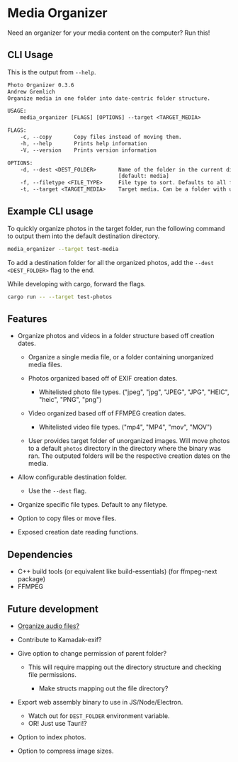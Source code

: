 # Media Organizer

Need an organizer for your media content on the computer? Run this!

## CLI Usage

This is the output from `--help`.

```txt
Photo Organizer 0.3.6
Andrew Gremlich
Organize media in one folder into date-centric folder structure.

USAGE:
    media_organizer [FLAGS] [OPTIONS] --target <TARGET_MEDIA>

FLAGS:
    -c, --copy       Copy files instead of moving them.
    -h, --help       Prints help information
    -V, --version    Prints version information

OPTIONS:
    -d, --dest <DEST_FOLDER>       Name of the folder in the current directory where organized media will be put.
                                   [default: media]
    -f, --filetype <FILE_TYPE>     File type to sort. Defaults to all file types. [default: *]
    -t, --target <TARGET_MEDIA>    Target media. Can be a folder with unorganized media or a single file.
```

## Example CLI usage

To quickly organize photos in the target folder, run the following command to output them into the default destination directory.

```bash
media_organizer --target test-media
```

To add a destination folder for all the organized photos, add the `--dest <DEST_FOLDER>` flag to the end.

While developing with cargo, forward the flags.

```bash
cargo run -- --target test-photos
```

## Features

- Organize photos and videos in a folder structure based off creation dates.

  - Organize a single media file, or a folder containing unorganized media files.

  - Photos organized based off of EXIF creation dates.

    - Whitelisted photo file types. ("jpeg", "jpg", "JPEG", "JPG", "HEIC", "heic", "PNG", "png")

  - Video organized based off of FFMPEG creation dates.

    - Whitelisted video file types. ("mp4", "MP4", "mov", "MOV")

  - User provides target folder of unorganized images. Will move photos to a default `photos` directory in the directory where the binary was ran. The outputed folders will be the respective creation dates on the media.

- Allow configurable destination folder.

  - Use the `--dest` flag.

- Organize specific file types. Default to any filetype.

- Option to copy files or move files.

- Exposed creation date reading functions.

## Dependencies

- C++ build tools (or equivalent like build-essentials) (for ffmpeg-next package)
- FFMPEG

## Future development

- [Organize audio files?](https://github.com/pdeljanov/Symphonia)
- Contribute to Kamadak-exif?
- Give option to change permission of parent folder?

  - This will require mapping out the directory structure and checking file permissions.

    - Make structs mapping out the file directory?

- Export web assembly binary to use in JS/Node/Electron.

  - Watch out for `DEST_FOLDER` environment variable.
  - OR! Just use Tauri!?

- Option to index photos.
- Option to compress image sizes.
